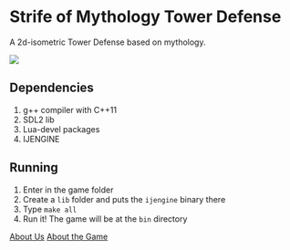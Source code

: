 # Strife of Mythology Tower Defense
A 2d-isometric Tower Defense based on mythology.

![](https://raw.githubusercontent.com/StrifeOfMythologyTD/SoMTD/master/game/somtd.png)

## Dependencies
1. g++ compiler with C++11
2. SDL2 lib
3. Lua-devel packages
4. IJENGINE

## Running
1. Enter in the game folder
2. Create a `lib` folder and puts the `ijengine` binary there
3. Type `make all`
4. Run it! The game will be at the `bin` directory

[About Us](https://github.com/StrifeOfMythologyTD/SoMTD/wiki/Documento-de-Apresenta%C3%A7%C3%A3o-da-Equipe)
[About the
Game](https://github.com/StrifeOfMythologyTD/SoMTD/wiki/Conceito-do-Jogo)
